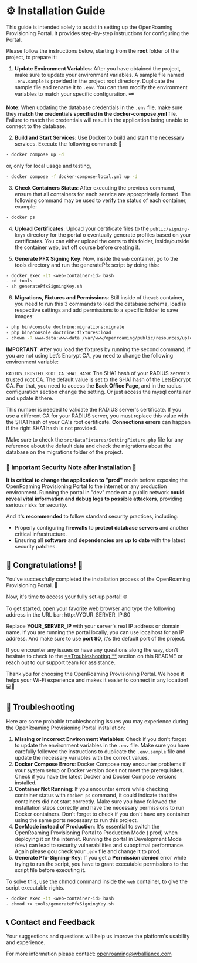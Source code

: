 # ⚙️ Installation Guide
This guide is intended solely to assist in setting up the OpenRoaming Provisioning Portal. It provides step-by-step instructions for configuring the Portal.

Please follow the instructions below, starting from the **root** folder of the project, to prepare it:

1. **Update Environment Variables**: After you have obtained the project, make sure to update your environment
   variables. A sample file named `.env.sample` is provided in the project root directory. Duplicate the sample file and
   rename it to `.env`. You can then modify the environment variables to match your specific configuration. 🗝️

**Note**: When updating the database credentials in the `.env` file, make sure they **match the credentials specified in
the docker-compose.yml** file.
Failure to match the credentials will result in the application being unable to connect to
the database.

2. **Build and Start Services**: Use Docker to build and start the necessary services. Execute the following command: 🐳

```bash
- docker compose up -d
```
or, only for local usage and testing,
```bash
- docker compose -f docker-compose-local.yml up -d
```

3. **Check Containers Status**: After executing the previous command, ensure that all containers for each service are
   appropriately formed. The following command may be used to verify the status of each container, example:

```bash
- docker ps
```

4. **Upload Certificates**:
   Upload your certificate files to the `public/signing-keys` directory for the portal o eventually generate profiles based on your certificates.
   You can either upload the certs to this folder, inside/outside the container web, but off course before creating it.

5. **Generate PFX Signing Key**: Now, inside the `web` container, go to the tools directory and run the generatePfx
   script by doing this:

```bash
- docker exec -it <web-container-id> bash
- cd tools
- sh generatePfxSigningKey.sh
```

6. **Migrations, Fixtures and Permissions**: Still inside of the`web` container, you need to run this 3 commands to load
   the database schema, load is respective settings and add permissions to a specific folder to save images:

```bash
- php bin/console doctrine:migrations:migrate
- php bin/console doctrine:fixtures:load
- chown -R www-data:www-data /var/www/openroaming/public/resources/uploaded/
```

**IMPORTANT**:
After you load the fixtures by running the second command,
if you are not using Let’s Encrypt CA, you need to change the following environment
variable:

`RADIUS_TRUSTED_ROOT_CA_SHA1_HASH`: The SHA1 hash of your RADIUS server's trusted root CA. The default value is set to
the SHA1 hash of the LetsEncrypt CA.
For that, you need to access the **Back Office Page**, and in the radius configuration section change the setting.
Or just access the mysql container and update it there.

This number is needed to validate the RADIUS server's certificate. If you use a different CA for your RADIUS server, you
must replace this value with the SHA1 hash of your CA's root certificate. **Connections errors** can happen if the right
SHA1 hash is not provided.

Make sure to check the `src/DataFixtures/SettingFixture.php` file for any reference about the default data and check the
migrations about
the database on the migrations folder of the project.

### 🛑 Important Security Note after Installation 🛑

**It is critical to change the application to "prod"** mode before exposing the OpenRoaming Provisioning Portal to the
internet or any production environment. Running the portal in "dev" mode on a public network **could reveal vital
information and debug logs to possible attackers**, providing serious risks for security.

And it's **recommended** to follow standard security practices, including:

- Properly configuring **firewalls** to **protect database servers** and another critical infrastructure.
- Ensuring all **software** and **dependencies** are **up to date** with the latest security patches.

## 🎉 Congratulations! 🎉

You've successfully completed the installation process of the OpenRoaming Provisioning Portal. 🚀

Now, it's time to access your fully set-up portal! 🌐

To get started, open your favorite web browser and type the following address in the URL bar:
http://YOUR_SERVER_IP:80

Replace **YOUR_SERVER_IP** with your server's real IP address or domain name.
If you are running the portal locally, you can
use localhost for an IP address.
And make sure to use **port 80**, it's the default port of the project.

If you encounter any issues or have any questions along the way, don't hesitate to check to the [**Troubleshooting
**](#troubleshooting) section on this README or reach out to our support team for assistance.

Thank you for choosing the OpenRoaming Provisioning Portal. We hope it helps your Wi-Fi experience and makes it easier
to connect in any location! 💻📱

## 🚧 Troubleshooting

Here are some probable troubleshooting issues you may experience during the OpenRoaming Provisioning Portal
installation:

1. **Missing or Incorrect Environment Variables**: Check if you don't forget to update the environment variables in
   the `.env` file. Make sure you have carefully followed the instructions to duplicate the `.env.sample` file and
   update the necessary variables with the correct values.
2. **Docker Compose Errors**: Docker Compose may encounter problems if your system setup or Docker version does not meet
   the prerequisites. Check if you have the latest Docker and Docker Compose versions installed.
3. **Container Not Running**: If you encounter errors while checking container status with `docker ps` command, it could
   indicate that the containers did not start correctly. Make sure you have followed the installation steps correctly
   and have the necessary permissions to run Docker containers. Don't forget to check if you don't have any container
   using the same ports necessary to run this project.
4. **DevMode instead of Production**: It's essential to switch the OpenRoaming Provisioning Portal to Production Mode (
   prod) when deploying it on the internet. Running the portal in Development Mode (dev) can lead to security
   vulnerabilities and suboptimal performance. Again please gou check your `.env` file and change it to prod.
5. **Generate Pfx-Signing-Key**: If you get a **Permission denied** error while trying to run the script, you have to
   grant executable permissions to the script file before executing it.

To solve this, use the chmod command inside the `web` container, to give the script executable rights.

```bash
- docker exec -it <web-container-id> bash
- chmod +x tools/generatePfxSigningKey.sh
```

## 📞 Contact and Feedback

Your suggestions and questions will help us improve the platform's usability and experience.

For more information please contact: openroaming@wballiance.com